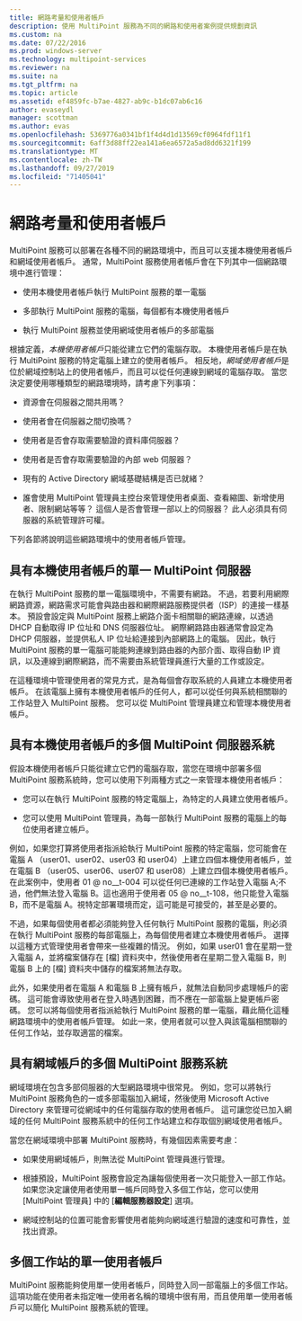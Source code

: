 ```yaml
---
title: 網路考量和使用者帳戶
description: 使用 MultiPoint 服務為不同的網路和使用者案例提供規劃資訊
ms.custom: na
ms.date: 07/22/2016
ms.prod: windows-server
ms.technology: multipoint-services
ms.reviewer: na
ms.suite: na
ms.tgt_pltfrm: na
ms.topic: article
ms.assetid: ef4859fc-b7ae-4827-ab9c-b1dc07ab6c16
author: evaseydl
manager: scottman
ms.author: evas
ms.openlocfilehash: 5369776a0341bf1f4d4d1d13569cf0964fdf11f1
ms.sourcegitcommit: 6aff3d88ff22ea141a6ea6572a5ad8dd6321f199
ms.translationtype: MT
ms.contentlocale: zh-TW
ms.lasthandoff: 09/27/2019
ms.locfileid: "71405041"
---
```

# <a name="network-considerations-and-user-accounts"></a>網路考量和使用者帳戶
MultiPoint 服務可以部署在各種不同的網路環境中，而且可以支援本機使用者帳戶和網域使用者帳戶。 通常，MultiPoint 服務使用者帳戶會在下列其中一個網路環境中進行管理：  
  
-   使用本機使用者帳戶執行 MultiPoint 服務的單一電腦  
  
-   多部執行 MultiPoint 服務的電腦，每個都有本機使用者帳戶  
  
-   執行 MultiPoint 服務並使用網域使用者帳戶的多部電腦

根據定義，*本機使用者帳戶*只能從建立它們的電腦存取。 本機使用者帳戶是在執行 MultiPoint 服務的特定電腦上建立的使用者帳戶。 相反地，*網域使用者帳戶*是位於網域控制站上的使用者帳戶，而且可以從任何連線到網域的電腦存取。 當您決定要使用哪種類型的網路環境時，請考慮下列事項：  
  
-   資源會在伺服器之間共用嗎？  
  
-   使用者會在伺服器之間切換嗎？  
  
-   使用者是否會存取需要驗證的資料庫伺服器？  
  
-   使用者是否會存取需要驗證的內部 web 伺服器？  
  
-   現有的 Active Directory 網域基礎結構是否已就緒？  
  
-   誰會使用 MultiPoint 管理員主控台來管理使用者桌面、查看縮圖、新增使用者、限制網站等等？ 這個人是否會管理一部以上的伺服器？ 此人必須具有伺服器的系統管理許可權。  
  
下列各節將說明這些網路環境中的使用者帳戶管理。  
  
## <a name="single-multipoint-server-with-local-user-accounts"></a>具有本機使用者帳戶的單一 MultiPoint 伺服器  
在執行 MultiPoint 服務的單一電腦環境中，不需要有網路。 不過，若要利用網際網路資源，網路需求可能會與路由器和網際網路服務提供者（ISP）的連接一樣基本。 預設會設定與 MultiPoint 服務上網路介面卡相關聯的網路連線，以透過 DHCP 自動取得 IP 位址和 DNS 伺服器位址。 網際網路路由器通常會設定為 DHCP 伺服器，並提供私人 IP 位址給連接到內部網路上的電腦。 因此，執行 MultiPoint 服務的單一電腦可能能夠連線到路由器的內部介面、取得自動 IP 資訊，以及連線到網際網路，而不需要由系統管理員進行大量的工作或設定。  
  
在這種環境中管理使用者的常見方式，是為每個會存取系統的人員建立本機使用者帳戶。 在該電腦上擁有本機使用者帳戶的任何人，都可以從任何與系統相關聯的工作站登入 MultiPoint 服務。 您可以從 MultiPoint 管理員建立和管理本機使用者帳戶。  
  
## <a name="multiple-multipoint-server-systems-with-local-user-accounts"></a>具有本機使用者帳戶的多個 MultiPoint 伺服器系統  
假設本機使用者帳戶只能從建立它們的電腦存取，當您在環境中部署多個 MultiPoint 服務系統時，您可以使用下列兩種方式之一來管理本機使用者帳戶：  
  
-   您可以在執行 MultiPoint 服務的特定電腦上，為特定的人員建立使用者帳戶。  
  
-   您可以使用 MultiPoint 管理員，為每一部執行 MultiPoint 服務的電腦上的每位使用者建立帳戶。  
  
例如，如果您打算將使用者指派給執行 MultiPoint 服務的特定電腦，您可能會在電腦 A （user01、user02、user03 和 user04）上建立四個本機使用者帳戶，並在電腦 B （user05、user06、user07 和 user08）上建立四個本機使用者帳戶。 在此案例中，使用者 01 @ no__t-004 可以從任何已連線的工作站登入電腦 A;不過，他們無法登入電腦 B。這也適用于使用者 05 @ no__t-108，他只能登入電腦 B，而不是電腦 A。視特定部署環境而定，這可能是可接受的，甚至是必要的。  
  
不過，如果每個使用者都必須能夠登入任何執行 MultiPoint 服務的電腦，則必須在執行 MultiPoint 服務的每部電腦上，為每個使用者建立本機使用者帳戶。 選擇以這種方式管理使用者會帶來一些複雜的情況。 例如，如果 user01 會在星期一登入電腦 A，並將檔案儲存在 [檔] 資料夾中，然後使用者在星期二登入電腦 B，則電腦 B 上的 [檔] 資料夾中儲存的檔案將無法存取。  
  
此外，如果使用者在電腦 A 和電腦 B 上擁有帳戶，就無法自動同步處理帳戶的密碼。 這可能會導致使用者在登入時遇到困難，而不應在一部電腦上變更帳戶密碼。 您可以將每個使用者指派給執行 MultiPoint 服務的單一電腦，藉此簡化這種網路環境中的使用者帳戶管理。 如此一來，使用者就可以登入與該電腦相關聯的任何工作站，並存取適當的檔案。  
  
## <a name="multiple-multipoint-services-systems-with-domain-accounts"></a>具有網域帳戶的多個 MultiPoint 服務系統  
網域環境在包含多部伺服器的大型網路環境中很常見。 例如，您可以將執行 MultiPoint 服務角色的一或多部電腦加入網域，然後使用 Microsoft Active Directory 來管理可從網域中的任何電腦存取的使用者帳戶。 這可讓您從已加入網域的任何 MultiPoint 服務系統中的任何工作站建立和存取個別網域使用者帳戶。  
 
當您在網域環境中部署 MultiPoint 服務時，有幾個因素需要考慮：  
  
-   如果使用網域帳戶，則無法從 MultiPoint 管理員進行管理。  
  
-   根據預設，MultiPoint 服務會設定為讓每個使用者一次只能登入一部工作站。 如果您決定讓使用者使用單一帳戶同時登入多個工作站，您可以使用 [MultiPoint 管理員] 中的 [**編輯服務器設定**] 選項。  
  
-   網域控制站的位置可能會影響使用者能夠向網域進行驗證的速度和可靠性，並找出資源。  
  
## <a name="single-user-account-for-multiple-stations"></a>多個工作站的單一使用者帳戶  
MultiPoint 服務能夠使用單一使用者帳戶，同時登入同一部電腦上的多個工作站。 這項功能在使用者未指定唯一使用者名稱的環境中很有用，而且使用單一使用者帳戶可以簡化 MultiPoint 服務系統的管理。  
  
